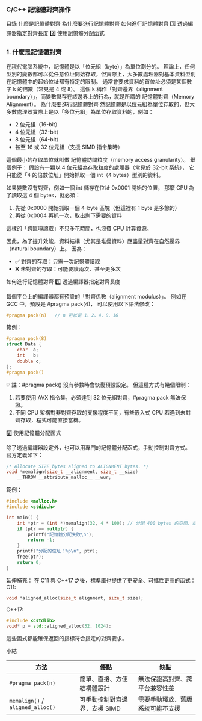 ### C/C++ 記憶體對齊操作
目錄
什麼是記憶體對齊
為什麼要進行記憶體對齊
如何進行記憶體對齊
  1️⃣ 透過編譯器指定對齊長度
  2️⃣ 使用記憶體分配函式

### 1. 什麼是記憶體對齊
在現代電腦系統中，記憶體是以「位元組（byte）」為單位劃分的。
理論上，任何型別的變數都可以從任意位址開始存取，但實際上，大多數處理器對基本資料型別在記憶體中的起始位址都有特定的限制。
通常會要求資料的首位址必須是某個數字 k 的倍數（常見是 4 或 8）。
這個 k 稱作「對齊邊界（alignment boundary）」，而變數儲存在該邊界上的行為，就是所謂的 記憶體對齊（Memory Alignment）。
為什麼要進行記憶體對齊
然記憶體是以位元組為單位存取的，但大多數處理器實際上是以「多位元組」為單位存取資料的，例如：
- 2 位元組（16-bit）
- 4 位元組（32-bit）
- 8 位元組（64-bit）
- 甚至 16 或 32 位元組（支援 SIMD 指令集時）

這個最小的存取單位就叫做 記憶體訪問粒度（memory access granularity）。
舉個例子：
假設有一顆以 4 位元組為存取粒度的處理器（常見於 32-bit 系統），
它只能從「4 的倍數位址」開始抓取一個 int（4 bytes）型別的資料。

如果變數沒有對齊，例如一個 int 儲存在位址 0x0001 開始的位置，
那麼 CPU 為了讀取這 4 個 bytes，就必須：

1. 先從 0x0000 開始抓取一個 4-byte 區塊（但這裡有 1 byte 是多餘的）
2. 再從 0x0004 再抓一次，取出剩下需要的資料

這樣的「跨區塊讀取」不只多花時間，也浪費 CPU 計算資源。

因此，為了提升效能，資料結構（尤其是堆疊資料）應盡量對齊在自然邊界（natural boundary）上。
因為：
- ✅ 對齊的存取：只需一次記憶體讀取
- ❌ 未對齊的存取：可能要讀兩次、甚至更多次

如何進行記憶體對齊
1️⃣ 透過編譯器指定對齊長度

每個平台上的編譯器都有預設的「對齊係數（alignment modulus）」。
例如在 GCC 中，預設是 #pragma pack(4)，
可以使用以下語法修改：

``` cpp
#pragma pack(n)   // n 可以是 1、2、4、8、16
```

範例：

``` cpp
#pragma pack(8)
struct Data {
    char  a;
    int   b;
    double c;
};
#pragma pack()
```

💡 註：#pragma pack() 沒有參數時會恢復預設設定。
但這種方式有幾個限制：
1. 若要使用 AVX 指令集，必須達到 32 位元組對齊，#pragma pack 無法保證。
2. 不同 CPU 架構對非對齊存取的支援程度不同，有些嵌入式 CPU 若遇到未對齊存取，程式可能直接當機。

2️⃣ 使用記憶體分配函式

除了透過編譯器設定外，也可以用專門的記憶體分配函式，手動控制對齊方式。
官方定義如下：

``` c
/* Allocate SIZE bytes aligned to ALIGNMENT bytes. */
void *memalign(size_t __alignment, size_t __size)
    __THROW __attribute_malloc__ __wur;
```

範例：

``` cpp
#include <malloc.h>
#include <stdio.h>

int main() {
    int *ptr = (int *)memalign(32, 4 * 100); // 分配 400 bytes 的空間，並以 32 bytes 對齊
    if (ptr == nullptr) {
        printf("記憶體分配失敗\n");
        return -1;
    }
    printf("分配的位址：%p\n", ptr);
    free(ptr);
    return 0;
}
```

延伸補充：
在 C11 與 C++17 之後，標準庫也提供了更安全、可攜性更高的函式：
C11:

``` cpp
void *aligned_alloc(size_t alignment, size_t size);
```

C++17:

``` cpp
#include <cstdlib>
void* p = std::aligned_alloc(32, 1024);
```

這些函式都能確保返回的指標符合指定的對齊要求。

小結

| 方法                               | 優點                | 缺點               |
| -------------------------------- | ----------------- | ---------------- |
| `#pragma pack(n)`                | 簡單、直接、方便結構體設計     | 無法保證高對齊、跨平台兼容性差  |
| `memalign()` / `aligned_alloc()` | 可手動控制對齊邊界，支援 SIMD | 需要手動釋放、舊版系統可能不支援 |
